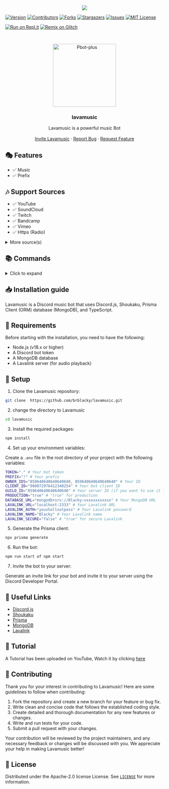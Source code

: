 

<center><img src="https://capsule-render.vercel.app/api?type=waving&color=gradient&height=200&section=header&text=Lavamusic&fontSize=80&fontAlignY=35&animation=twinkling&fontColor=gradient" /></center>

[![Version][version-shield]](version-url)
[![Contributors][contributors-shield]][contributors-url]
[![Forks][forks-shield]][forks-url]
[![Stargazers][stars-shield]][stars-url]
[![Issues][issues-shield]][issues-url]
[![MIT License][license-shield]][license-url]

[![Run on Repl.it](https://repl.it/badge/github/brblacky/lavamusic)](https://repl.it/github/brblacky/lavamusic)
[![Remix on Glitch](https://cdn.glitch.com/2703baf2-b643-4da7-ab91-7ee2a2d00b5b%2Fremix-button.svg)](https://glitch.com/edit/#!/import/github/brblacky/lavamusic)

<!-- PROJECT LOGO -->
<br />
<p align="center">
  <a href="https://github.com/brblacky/lavamusic">
    <img src="https://media.discordapp.net/attachments/876035356460462090/887728792926290091/20210820_124325.png" alt="Pbot-plus" width="200" height="200">
  </a>

  <h3 align="center">lavamusic</h3>

  <p align="center">
    Lavamusic is a powerful music Bot
    <br />
    <br />
    <a href="https://discord.com/api/oauth2/authorize?client_id=875635121770889257&permissions=8&scope=bot%20applications.commands">Invite Lavamusic</a>
    ·
    <a href="https://github.com/brblacky/lavamusic/issues">Report Bug</a>
    ·
    <a href="https://github.com/brblacky/lavamusic/issues">Request Feature</a>
  </p>
</p>


## 🎭 Features

- ✅ Music
- ✅ Prefix

## 🎶 Support Sources

- ✅ YouTube
- ✅ SoundCloud
- ✅ Twitch
- ✅ Bandcamp
- ✅ Vimeo
- ✅ Https (Radio)
<details><summary>More source(s)</summary>

**Plugins (Require: LavaLink v3.6.x)**

- [x] [LavaSrc](https://github.com/TopiSenpai/LavaSrc)
- Spotify
- Deezer
- Apple
- Yandex

- [x] [skybot-lavalink-plugin](https://github.com/DuncteBot/skybot-lavalink-plugin)
- Mixcloud
- Ocremix
- Clyp
- Reddit
- Getyarn
- TikTok
- PornHub
- Soundgasm

- **Need Help with plugins?** Join our [Discord Server](https://discord.gg/ns8CTk9J3e) and ask in the `#support` channel.

</details>

## 📚 Commands

<details><summary>Click to expand</summary>

| Name | Description |
|------|-------------|
| prefix | Shows the bot's prefix |
|      | Options     |
|      |-------------|
|      | prefix: The prefix you want to set |
| about | Shows information about the bot |
|      | None        |
| help | Shows the help menu |
|      | Options     |
|      |-------------|
|      | command: The command you want to get info on |
| info | Ingormation about the bot |
|      | None        |
| invite | Sends the bot's invite link |
|      | None        |
| ping | Shows the bot's ping |
|      | None        |
| clearqueue | Clears the queue |
|      | None        |
| join | Joins the voice channel |
|      | None        |
| leave | Leaves the voice channel |
|      | None        |
| nowplaying | Shows the currently playing song |
|      | None        |
| play | Plays a song from YouTube or Spotify |
|      | Options     |
|      |-------------|
|      | song: The song you want to play |
| pause | Pauses the current song |
|      | None        |
| queue | Shows the current queue |
|      | None        |
| remove | Removes a song from the queue |
|      | Options     |
|      |-------------|
|      | song: The song number |
| resume | Resumes the current song |
|      | None        |
| seek | Seeks to a certain time in the song |
|      | None        |
| shuffle | Shuffles the queue |
|      | None        |
| skip | Skips the current song |
|      | None        |
| skipto | Skips to a specific song in the queue |
|      | None        |
| stop | Stops the music and clears the queue |
|      | None        |
| volume | Sets the volume of the player |
|      | Options     |
|      |-------------|
|      | number: The volume you want to set |


</details>

## 📥 Installation guide

Lavamusic is a Discord music bot that uses Discord.js, Shoukaku, Prisma Client (ORM) database (MongoDB), and TypeScript.

## 🔧 Requirements

Before starting with the installation, you need to have the following:

- Node.js (v18.x or higher)
- A Discord bot token
- A MongoDB database
- A Lavalink server (for audio playback)

## 📝 Setup

1. Clone the Lavamusic repository:
  
  ```bash
  git clone  https://github.com/brblacky/lavamusic.git
```
2. change the directory to Lavamusic
```bash
cd lavamusic
```
3. Install the required packages:

```bash
npm install
```

4. Set up your environment variables:

Create a `.env` file in the root directory of your project with the following variables:
  
  ```bash
  TOKEN="." # Your bot token
PREFIX="!" # Your prefix
OWNER_IDS="859640640640640640, 859640640640640640" # Your ID
CLIENT_ID="960072976412340254" # Your bot client ID
GUILD_ID="859640640640640640" # Your server ID (if you want to use it for a single server)
PRODUCTION="true" # "true" for production
DATABASE_URL="mongodb+srv://Blacky:xxxxxxxxxxxx" # Your MongoDB URL
LAVALINK_URL="localhost:2333" # Your Lavalink URL
LAVALINK_AUTH="youshallnotpass" # Your Lavalink password
LAVALINK_NAME="Blacky" # Your Lavalink name
LAVALINK_SECURE="false" # "true" for secure Lavalink
```
5. Generate the Prisma client:
  
  ```bash
  npx prisma generate
```

6. Run the bot:
  
  ```bash
  npm run start of npm start
```

7. Invite the bot to your server:

Generate an invite link for your bot and invite it to your server using the Discord Developer Portal.

## 🔗 Useful Links

- [Discord.js](https://discord.js.org/)
- [Shoukaku](https://github.com/Deivu/Shoukaku)
- [Prisma](https://www.prisma.io/)
- [MongoDB](https://www.mongodb.com/)
- [Lavalink](https://github.com/freyacodes/Lavalink)


## 📝 Tutorial

A Tutorial has been uploaded on YouTube, Watch it by clicking [here](https://youtu.be/x5lQD2rguz0)

## 📜 Contributing

Thank you for your interest in contributing to Lavamusic! Here are some guidelines to follow when contributing:

1. Fork the repository and create a new branch for your feature or bug fix.
2. Write clean and concise code that follows the established coding style.
3. Create detailed and thorough documentation for any new features or changes.
4. Write and run tests for your code.
5. Submit a pull request with your changes.

Your contribution will be reviewed by the project maintainers, and any necessary feedback or changes will be discussed with you. We appreciate your help in making Lavamusic better!

## 🔐 License

Distributed under the Apache-2.0 license License. See [`LICENSE`](https://github.com/brblacky/lavamusic/blob/master/LICENSE) for more information.

[version-shield]: https://img.shields.io/github/package-json/v/brblacky/lavamusic?style=for-the-badge
[version-url]: https://github.com/brblacky/lavamusic
[contributors-shield]: https://img.shields.io/github/contributors/brblacky/lavamusic.svg?style=for-the-badge
[contributors-url]: https://github.com/brblacky/lavamusic/graphs/contributors
[forks-shield]: https://img.shields.io/github/forks/brblacky/lavamusic.svg?style=for-the-badge
[forks-url]: https://github.com/brblacky/lavamusic/network/members
[stars-shield]: https://img.shields.io/github/stars/brblacky/lavamusic.svg?style=for-the-badge
[stars-url]: https://github.com/brblacky/lavamusic/stargazers
[issues-shield]: https://img.shields.io/github/issues/brblacky/lavamusic.svg?style=for-the-badge
[issues-url]: https://github.com/brblacky/lavamusic/issues
[license-shield]: https://img.shields.io/github/license/brblacky/lavamusic.svg?style=for-the-badge
[license-url]: https://github.com/brblacky/lavamusic/blob/master/LICENSE
[spon-img]: https://media.discordapp.net/attachments/979364157541462066/982734017671606322/Vultr_Logo_Download_Vector.png
